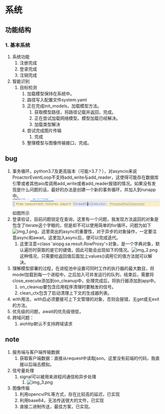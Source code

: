 # 系统


## 功能结构

### 1. 基本系统

1. 系统功能
   1. 注册完成
   2. 登录完成
   3. 注销完成
2. 智能识别
   1. 目标检测
      1. 加载模型保持在系统中。
      2. 路径写入配置文件system.yaml
      3. 正在完成init_models，加载模型方法。
         1. 获取模型路径，将路径记载并返回，完成。
         2. 正在尝试加载网络模型。模型加载已经解决。
         3. 加载类型解决
      4. 尝试完成图片传输
         1. 完成
      5. 整理模型与图像传输接口，完成。


## bug

1. 事务循环，python3.7及更高版本（可能>3.7？），对asyncio来说ProactorEventLoop不支持add_write与add_reader，这使得可能存在数据库引擎或者其他aio库调用add_write或者add_reader报错的情况。如果没有发现是什么问题的话，最好的办法是创建一个新的事务循环，并加入到runapp中。![img.png](img.png)如图所示
2. 登录验证，目前问题锁定在查询，这里有一个问题，我发现方法返回的对象是包含了iterate这个字眼的，但是却不可以使用简单的for循环。问题为如下![img_1.png](img_1.png)，这里突出的async的重要性，对于异步的对象操作，一定要注意async和await。这里加入async后，便可以完成迭代。
   1. 这里注意<class 'aiopg.sa.result.RowProxy'>对象，是一个字典对象，默认遍历时获取的是它的键值，因此可能会出现如下的情况。![img_2.png](img_2.png)这种情况，只需要给返回值后面加上values()调用它的值方法就可以解决。
3. 理解模型部署的过程，在进程池中设置可同时工作的执行器的最大数目，将model加载到每一个进程中，之后加入可并发运行的队列，结束后，需要将close_execute添加到on_cleanup中，处理完成后，将执行器添加到app中。
   1. on_cleanup要包含应用程序清理时要触发的信号。
   2. clean_ctx包含了启动清理上下文的生成器列表。
4. with用法，with后必须要接可上下文管理的对象，否则会报错，无get或无exit的方法。
5. 优先级的问题，await的优先级很低，
6. 跨域问题：
   1. aiohttp默认不支持跨域请求

## note

1. 服务端与客户端传输数据
   1. 获取客户端数据：直接从request中读取json。这里没有前端的代码，我直接以后端去模拟。
2. 信号量处理
   1. signal可以被用来进程间通信和异步处理
      1. ![img_3.png](img_3.png)
3. 图像传输
   1. 利用opencv/PIL等方式，存在比较高的延迟，已实现
   2. 利用base64，无法传送很大的文件，已实现
   3. 直接二进制传送，最佳方案，已实现。